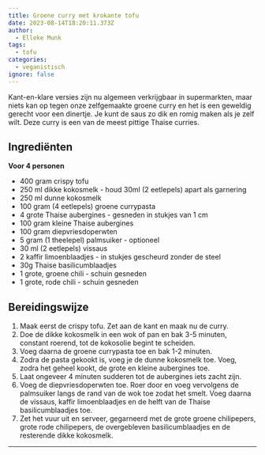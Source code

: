 ```yaml
---
title: Groene curry met krokante tofu
date: 2023-08-14T18:20:11.373Z
author:
  - Elleke Munk
tags:
  - tofu
categories:
  - veganistisch
ignore: false
---
```

Kant-en-klare versies zijn nu algemeen verkrijgbaar in supermarkten, maar niets kan op tegen onze zelfgemaakte groene curry en het is een geweldig gerecht voor een dinertje. Je kunt de saus zo dik en romig maken als je zelf wilt. Deze curry is een van de meest pittige Thaise curries.

## Ingrediënten

**Voor 4 personen**

* 400 gram crispy tofu
* 250 ml dikke kokosmelk - houd 30ml (2 eetlepels) apart als garnering
* 250 ml dunne kokosmelk
* 100 gram (4 eetlepels) groene currypasta
* 4 grote Thaise aubergines - gesneden in stukjes van 1 cm
* 100 gram kleine Thaise aubergines
* 100 gram diepvriesdoperwten
* 5 gram (1 theelepel) palmsuiker - optioneel
* 30 ml (2 eetlepels) vissaus
* 2 kaffir limoenblaadjes - in stukjes gescheurd zonder de steel
* 30g Thaise basilicumblaadjes
* 1 grote, groene chili - schuin gesneden
* 1 grote, rode chili - schuin gesneden

## Bereidingswijze

1. Maak eerst de crispy tofu. Zet aan de kant en maak nu de curry.
2. Doe de dikke kokosmelk in een wok of pan en bak 3-5 minuten, constant roerend, tot de kokosolie begint te scheiden.
3. Voeg daarna de groene currypasta toe en bak 1-2 minuten.
4. Zodra de pasta gekookt is, voeg je de dunne kokosmelk toe. Voeg, zodra het geheel kookt, de grote en kleine aubergines toe.
5. Laat ongeveer 4 minuten sudderen tot de aubergines iets zacht zijn.
6. Voeg de diepvriesdoperwten toe. Roer door en voeg vervolgens de palmsuiker langs de rand van de wok toe zodat het smelt. Voeg daarna de vissaus, kaffir limoenblaadjes en de helft van de Thaise basilicumblaadjes toe. 
7. Zet het vuur uit en serveer, gegarneerd met de grote groene chilipepers, grote rode chilipepers, de overgebleven basilicumblaadjes en de resterende dikke kokosmelk.

- - -
